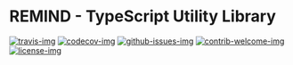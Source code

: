 # REMIND - TypeScript Utility Library

[travis-img]: https://img.shields.io/travis/remindgmbh/typescript-utility-lib.svg?style=flat-square
[codecov-img]: https://img.shields.io/codecov/c/github/remindgmbh/typescript-utility-lib.svg?style=flat-square
[github-issues-img]: https://img.shields.io/github/issues/remindgmbh/typescript-utility-lib.svg?style=flat-square
[contrib-welcome-img]: https://img.shields.io/badge/contributions-welcome-blue.svg?style=flat-square
[license-img]: https://img.shields.io/github/license/remindgmbh/typescript-utility-lib.svg?style=flat-square

[![travis-img]](https://travis-ci.com/github/remindgmbh/typescript-utility-lib)
[![codecov-img]](https://codecov.io/gh/remindgmbh/typescript-utility-lib)
[![github-issues-img]](https://github.com/remindgmbh/typescript-utility-lib/issues)
[![contrib-welcome-img]](https://github.com/remindgmbh/typescript-utility-lib/blob/master/CONTRIBUTING.md)
[![license-img]](https://github.com/remindgmbh/typescript-utility-lib/blob/master/LICENSE)
